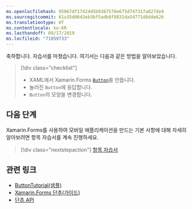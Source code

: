 ```yaml
---
ms.openlocfilehash: 95067df17424d5b9367578e675d747317a827de9
ms.sourcegitcommit: 61a35d0643eb3bf5adb8f8831da54771d8dde626
ms.translationtype: HT
ms.contentlocale: ko-KR
ms.lasthandoff: 09/17/2019
ms.locfileid: "71059733"
---
```

축하합니다. 자습서를 마쳤습니다. 여기서는 다음과 같은 방법을 알아보았습니다.

> [!div class="checklist"]
>
> - XAML에서 Xamarin.Forms [`Button`](xref:Xamarin.Forms.Button)을 만듭니다.
> - 눌러진 `Button`에 응답합니다.
> - `Button`의 모양을 변경합니다.

## <a name="next-steps"></a>다음 단계

Xamarin.Forms를 사용하여 모바일 애플리케이션을 만드는 기본 사항에 대해 자세히 알아보려면 항목 자습서를 계속 진행하세요.

> [!div class="nextstepaction"]
> [항목 자습서](~/get-started/tutorials/entry/index.yml)

## <a name="related-links"></a>관련 링크

- [ButtonTutorial(샘플)](https://docs.microsoft.com/samples/xamarin/xamarin-forms-samples/getstarted-tutorials-buttontutorial/)
- [Xamarin.Forms 단추(가이드)](~/xamarin-forms/user-interface/button.md)
- [단추 API](xref:Xamarin.Forms.Button)

